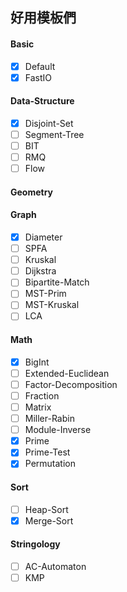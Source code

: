 ## 好用模板們

#### Basic
- [x] Default
- [x] FastIO

#### Data-Structure
- [x] Disjoint-Set
- [ ] Segment-Tree
- [ ] BIT
- [ ] RMQ
- [ ] Flow

#### Geometry


#### Graph
- [x] Diameter
- [ ] SPFA
- [ ] Kruskal
- [ ] Dijkstra
- [ ] Bipartite-Match
- [ ] MST-Prim
- [ ] MST-Kruskal
- [ ] LCA

#### Math
- [x] BigInt
- [ ] Extended-Euclidean
- [ ] Factor-Decomposition
- [ ] Fraction
- [ ] Matrix
- [ ] Miller-Rabin
- [ ] Module-Inverse
- [x] Prime
- [x] Prime-Test
- [x] Permutation

#### Sort
- [ ] Heap-Sort
- [x] Merge-Sort

#### Stringology
- [ ] AC-Automaton
- [ ] KMP
